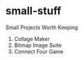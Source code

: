 # small-stuff
Small Projects Worth Keeping

1. Collage Maker
2. Bitmap Image Suite
3. Connect Four Game
